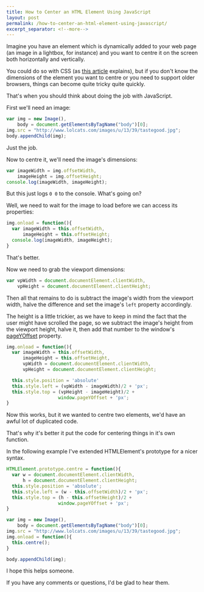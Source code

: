 ```yaml
---
title: How to Center an HTML Element Using JavaScript
layout: post
permalink: /how-to-center-an-html-element-using-javascript/
excerpt_separator: <!--more-->
---
```


Imagine you have an element which is dynamically added to your web page (an image in a lightbox, for instance) and you want to centre it on the screen both horizontally and vertically.

You could do so with CSS (as [this article](http://designshack.net/articles/css/how-to-center-anything-with-css/ "How to Center Anything With CSS") explains), but if you don't know the dimensions of the element you want to centre or you need to support older browsers, things can become quite tricky quite quickly.

That's when you should think about doing the job with JavaScript.

<!--more-->

First we'll need an image:

```js
var img = new Image(),
    body = document.getElementsByTagName("body")[0];
img.src = "http://www.lolcats.com/images/u/13/39/tastegood.jpg";
body.appendChild(img);
```

Just the job.

Now to centre it, we'll need the image's dimensions:

```js
var imageWidth = img.offsetWidth,
    imageHeight = img.offsetHeight;
console.log(imageWidth, imageHeight);
```

But this just logs `0 0` to the console. What's going on?

Well, we need to wait for the image to load before we can access its properties:

```js
img.onload = function(){
  var imageWidth = this.offsetWidth,
      imageHeight = this.offsetHeight;
  console.log(imageWidth, imageHeight);
}
```

That's better.

Now we need to grab the viewport dimensions:

```js
var vpWidth = document.documentElement.clientWidth,
    vpHeight = document.documentElement.clientHeight;
```

Then all that remains to do is subtract the image's width from the viewport width, halve the difference and set the image's `left` property accordingly.

The height is a little trickier, as we have to keep in mind the fact that the user might have scrolled the page, so we subtract the image's height from the viewport height, halve it, then add that number to the window's [pageYOffset](https://developer.mozilla.org/en-US/docs/Web/API/Window.scrollY "Returns the number of pixels that the document has already been scrolled vertically.") property.

```js
img.onload = function(){
  var imageWidth = this.offsetWidth,
      imageHeight = this.offsetHeight,
      vpWidth = document.documentElement.clientWidth,
      vpHeight = document.documentElement.clientHeight;

  this.style.position = 'absolute'
  this.style.left = (vpWidth - imageWidth)/2 + 'px';
  this.style.top = (vpHeight - imageHeight)/2 +
                   window.pageYOffset + 'px';
}
```

Now this works, but it we wanted to centre two elements, we'd have an awful lot of duplicated code.

That's why it's better it put the code for centering things in it's own function.

In the following example I've extended HTMLElement's prototype for a nicer syntax.

```js
HTMLElement.prototype.centre = function(){
  var w = document.documentElement.clientWidth,
      h = document.documentElement.clientHeight;
  this.style.position = 'absolute';
  this.style.left = (w - this.offsetWidth)/2 + 'px';
  this.style.top = (h - this.offsetHeight)/2 +
                   window.pageYOffset + 'px';
}

var img = new Image(),
    body = document.getElementsByTagName("body")[0];
img.src = "http://www.lolcats.com/images/u/13/39/tastegood.jpg";
img.onload = function(){
  this.centre();
}

body.appendChild(img);
```

I hope this helps someone.

If you have any comments or questions, I'd be glad to hear them.
